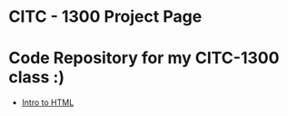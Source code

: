 # CITC - 1300 Project Page
# Code Repository for my CITC-1300 class :)


<ul>
    <li><a href="intro to html/index.html" target="_blank"> Intro to HTML </a></li>
</ul>